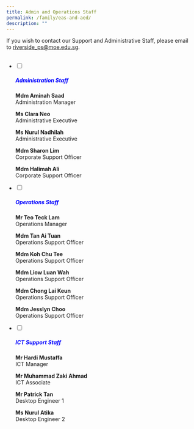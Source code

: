 ```yaml
---
title: Admin and Operations Staff
permalink: /family/eas-and-aed/
description: ""
---
```

If you wish to contact our Support and Administrative Staff, please email to [riverside\_ps@moe.edu.sg](mailto:riverside_ps@moe.edu.sg).


<ul class="jekyllcodex_accordion">
 <li>
<input type="checkbox" id="accordion1">
		<label for="accordion1"><h5 style="color:blue">Administration Staff</h5></label>
<div>
<b>Mdm Aminah Saad</b><br>
Administration Manager
<br>
					
<b>Ms Clara Neo</b><br>Administrative Executive
<br>
					
<b>Ms Nurul Nadhilah</b><br>Administrative Executive
<br>
					
<b>Mdm Sharon Lim</b><br>Corporate Support Officer
<br>
					
<b>Mdm Halimah Ali</b><br>Corporate Support Officer</li>
</div>

</li>
<li>
<input type="checkbox" id="accordion2">
<label for="accordion2"><h5 style="color:blue">Operations Staff</h5></label>
<div>
<b>Mr Teo Teck Lam</b><br>Operations Manager<br>

<b>Mdm Tan Ai Tuan</b><br>Operations Support Officer<br>
				
<b>Mdm Koh Chu Tee</b><br>Operations Support Officer<br>
				
<b>Mdm Liow Luan Wah</b><br>Operations Support Officer<br>
				
<b>Mdm Chong Lai Keun</b><br>Operations Support Officer<br>
				
<b>Mdm Jesslyn Choo</b><br>Operations Support Officer</li>
</div></li>
	
<li><input type="checkbox" id="accordion3">
<label for="accordion3"><h5 style="color:blue">ICT Support Staff</h5></label>
		<div>
<b>Mr Hardi Mustaffa</b><br>ICT Manager<br>

<b>Mr Muhammad Zaki Ahmad</b><br>ICT Associate<br>

<b>Mr Patrick Tan</b><br>Desktop Engineer 1<br>

<b>Ms Nurul Atika</b><br>Desktop Engineer 2
		</div>